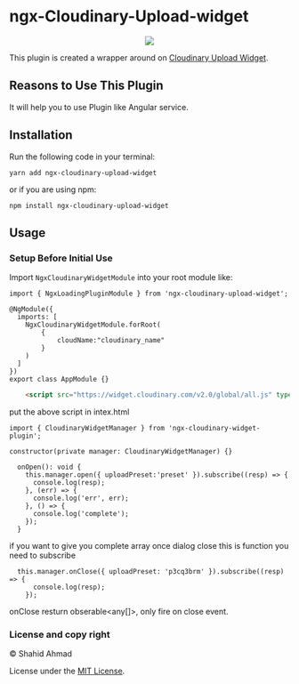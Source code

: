 # ngx-Cloudinary-Upload-widget

<p align="center">
  <a href="https://twitter.com/__bangash"><img src="https://img.shields.io/twitter/follow/__bangash.svg?label=Follow"/></a>
</p>

This plugin is created a wrapper around on [Cloudinary Upload Widget](https://cloudinary.com/documentation/upload_widget).

## Reasons to Use This Plugin

It will help you to use Plugin like Angular service.

## Installation

Run the following code in your terminal:

```
yarn add ngx-cloudinary-upload-widget
```

or if you are using npm:

```
npm install ngx-cloudinary-upload-widget
```

## Usage

### Setup Before Initial Use

Import `NgxCloudinaryWidgetModule` into your root module like:

```TS
import { NgxLoadingPluginModule } from 'ngx-cloudinary-upload-widget';

@NgModule({
  imports: [
    NgxCloudinaryWidgetModule.forRoot(
        {
            cloudName:"cloudinary_name"
        }
    )
  ]
})
export class AppModule {}
```

```HTML
    <script src="https://widget.cloudinary.com/v2.0/global/all.js" type="text/javascript"></script>
```

put the above script in intex.html

```TS
import { CloudinaryWidgetManager } from 'ngx-cloudinary-widget-plugin';

constructor(private manager: CloudinaryWidgetManager) {}

  onOpen(): void {
    this.manager.open({ uploadPreset:'preset' }).subscribe((resp) => {
      console.log(resp);
    }, (err) => {
      console.log('err', err);
    }, () => {
      console.log('complete');
    });
  }
```

if you want to give you complete array once dialog close this is function you need to subscribe

```TS
  this.manager.onClose({ uploadPreset: 'p3cq3brm' }).subscribe((resp) => {
      console.log(resp);
    });
```

onClose resturn obserable<any[]>, only fire on close event.

### License and copy right

&copy; Shahid Ahmad

License under the [MIT License](LICENSE).
